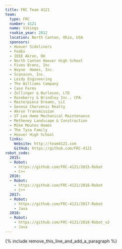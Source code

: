 ```yaml
---
title: FRC Team 4121
team:
  type: FRC
  number: 4121
  name: Vikings
  rookie_year: 2012
  location: North Canton, Ohio, USA
  sponsors:
  - Hoover Sideliners
  - FedEx
  - IEEE Akron, OH
  - North Canton Hoover High School
  - Fives Bronx, Inc
  - Wayne  Homes, Inc.
  - Scanacon, Inc.
  - Leidy Engineering
  - The Williams Company
  - Case Farms
  - Zollinger & Burleson, LTD
  - Roseberry & Brindley Inc., CPA
  - Masterpiece Dreams, LLC
  - Geneva Chervenic Realty
  - Akron Transmission
  - ST Lee Home Mechanical Maintenance
  - Metheney Landscape & Construction
  - Mike Moutes Homes
  - The Tysa Family
  - Hoover High School
  links:
    Website: http://team4121.com
    GitHub: https://github.com/FRC-4121
robot_code:
  2015:
  - Robot:
    - https://github.com/FRC-4121/2015-Robot
    - C++
  2016:
  - Robot:
    - https://github.com/FRC-4121/2016-Robot
    - C++
  2017:
  - Robot:
    - https://github.com/FRC-4121/2017-Robot
    - Java
  2018:
  - Robot:
    - https://github.com/FRC-4121/2018-Robot_v2
    - Java
---
```


{% include remove_this_line_and_add_a_paragraph %}